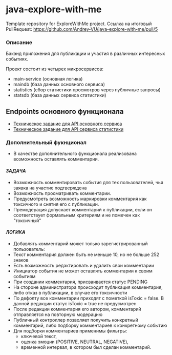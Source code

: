 # java-explore-with-me
Template repository for ExploreWithMe project.
Ссылка на итоговый PullRequest:
https://github.com/Andrey-VU/java-explore-with-me/pull/5

### Описание
Бэкэнд приложения для публикации и участия в различных интересных событиях.

Проект состоит из четырех микросервисов:
- main-service (основная логика) 
- maindb (база данных основного сервиса)
- statistics (сбор статистики просмотров через публичные запросы)
- statsdb (база данных сервиса статистики)

## Endpoints основного функционала
- [Техническое задание для API основного сервиса](./ewm-main-service-spec.json)
- [Техническое задание для API сервиса статистики](./ewm-stats-service-spec.json)

### Дополнительный фукнционал
- В качестве дополнительного функционала реализована возможность оставлять комментарии.
#### _ЗАДАЧА_
- Возможность комментировать события для тех пользователей, чья заявка на участие подтверждена
- Возможность просматривать комментарии. 
- Предусмотреть возможность маркировки комментария как токсичного и снятия его с публикации.
- Премодерация допускает комментарий к публикации, если он соответствует формальным критериям и не помечен как "токсичный" 
#### _ЛОГИКА_
- Добавлять комментарий может только зарегистрированный пользователь:
- Текст комментария должен быть не меньше 10, но не больше 252 знаков
- Есть возможность редактировать и удалить свои комментарии
- Инициатор события не может оставлять комментарии к своим событиям
- При создании комментария, присваивается статус PENDING
- На стороне администратора происходит публикация комментария, либо отказ в публикации, в случае его токсичности
- По дефолту все комментарии приходят с пометкой isToxic = false. В данной редакции статус isToxic = true не предусмотрен
- После редакции комментария его автором, комментарий отправляется на повторную модерацию
- Публичный контроллер позволяет получить конкретный комментарий, либо подборку комментариев к конкретному событию 
- Для подборки комментариев применимы фильтры:
  - ключевой текст,
  - оценка эмоции (POSITIVE, NEUTRAL, NEGATIVE),
  - временной интервал, в котором был сделан комментарий.
